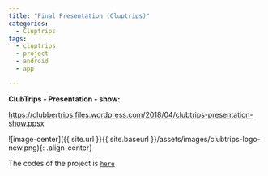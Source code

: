 ```yaml
---
title: "Final Presentation (Cluptrips)"
categories:
  - Cluptrips
tags:
  - cluptrips
  - project
  - android
  - app

---
```


**ClubTrips - Presentation - show:**

https://clubbertrips.files.wordpress.com/2018/04/clubtrips-presentation-show.ppsx



![image-center]({{ site.url }}{{ site.baseurl }}/assets/images/clubtrips-logo-new.png){: .align-center}


The codes of the project is [`here`](https://github.com/talhakum/CrewFinder)
